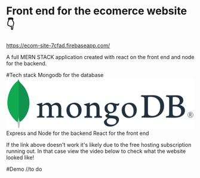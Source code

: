 # Front end for the ecomerce website 👇
https://ecom-site-7cfad.firebaseapp.com/


A full MERN STACK application created with react on the front end and node for the backend.

#Tech stack
Mongodb for the database ![Screenshot](MongoDB_Logo.svg.png)
Express and Node for the backend
React for the front end

If the link above doesn't work it's likely due to the free hosting subscription running out.
In that case view the video below to check what the website looked like!



#Demo
//to do
